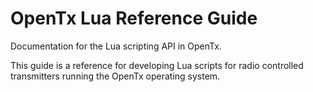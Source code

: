 # OpenTx Lua Reference Guide

Documentation for the Lua scripting API in OpenTx.

This guide is a reference for developing Lua scripts for radio controlled transmitters running the OpenTx operating system.
